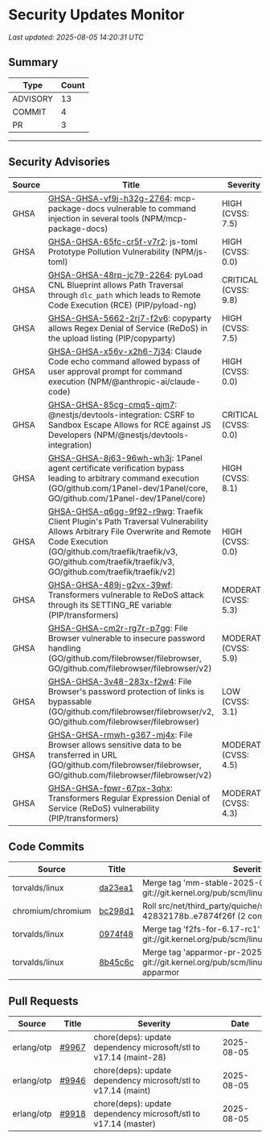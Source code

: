 # Security Updates Monitor

*Last updated: 2025-08-05 14:20:31 UTC*

## Summary
| Type | Count |
|------|-------|
| ADVISORY | 13 |
| COMMIT | 4 |
| PR | 3 |

---

## Security Advisories

| Source | Title | Severity | Date |
|--------|-------|----------|------|
| GHSA | [GHSA-GHSA-vf9j-h32g-2764](https://github.com/advisories/GHSA-vf9j-h32g-2764): mcp-package-docs vulnerable to command injection in several tools (NPM/mcp-package-docs) | HIGH (CVSS: 7.5) | 2025-08-05 |
| GHSA | [GHSA-GHSA-65fc-cr5f-v7r2](https://github.com/advisories/GHSA-65fc-cr5f-v7r2): js-toml Prototype Pollution Vulnerability (NPM/js-toml) | HIGH (CVSS: 0.0) | 2025-08-04 |
| GHSA | [GHSA-GHSA-48rp-jc79-2264](https://github.com/advisories/GHSA-48rp-jc79-2264): pyLoad CNL Blueprint allows Path Traversal through `dlc_path` which leads to Remote Code Execution (RCE) (PIP/pyload-ng) | CRITICAL (CVSS: 9.8) | 2025-08-04 |
| GHSA | [GHSA-GHSA-5662-2rj7-f2v6](https://github.com/advisories/GHSA-5662-2rj7-f2v6): copyparty allows Regex Denial of Service (ReDoS) in the upload listing (PIP/copyparty) | HIGH (CVSS: 7.5) | 2025-08-04 |
| GHSA | [GHSA-GHSA-x56v-x2h6-7j34](https://github.com/advisories/GHSA-x56v-x2h6-7j34): Claude Code echo command allowed bypass of user approval prompt for command execution (NPM/@anthropic-ai/claude-code) | HIGH (CVSS: 0.0) | 2025-08-04 |
| GHSA | [GHSA-GHSA-85cg-cmq5-qjm7](https://github.com/advisories/GHSA-85cg-cmq5-qjm7): @nestjs/devtools-integration: CSRF to Sandbox Escape Allows for RCE against JS Developers (NPM/@nestjs/devtools-integration) | CRITICAL (CVSS: 0.0) | 2025-08-01 |
| GHSA | [GHSA-GHSA-8j63-96wh-wh3j](https://github.com/advisories/GHSA-8j63-96wh-wh3j): 1Panel agent certificate verification bypass leading to arbitrary command execution (GO/github.com/1Panel-dev/1Panel/core, GO/github.com/1Panel-dev/1Panel/core) | HIGH (CVSS: 8.1) | 2025-08-01 |
| GHSA | [GHSA-GHSA-q6gg-9f92-r9wg](https://github.com/advisories/GHSA-q6gg-9f92-r9wg): Traefik Client Plugin's Path Traversal Vulnerability Allows Arbitrary File Overwrite and Remote Code Execution (GO/github.com/traefik/traefik/v3, GO/github.com/traefik/traefik/v3, GO/github.com/traefik/traefik/v2) | HIGH (CVSS: 0.0) | 2025-08-01 |
| GHSA | [GHSA-GHSA-489j-g2vx-39wf](https://github.com/advisories/GHSA-489j-g2vx-39wf): Transformers vulnerable to ReDoS attack through its SETTING_RE variable (PIP/transformers) | MODERATE (CVSS: 5.3) | 2025-07-07 |
| GHSA | [GHSA-GHSA-cm2r-rg7r-p7gg](https://github.com/advisories/GHSA-cm2r-rg7r-p7gg): File Browser vulnerable to insecure password handling (GO/github.com/filebrowser/filebrowser, GO/github.com/filebrowser/filebrowser/v2) | MODERATE (CVSS: 5.9) | 2025-06-30 |
| GHSA | [GHSA-GHSA-3v48-283x-f2w4](https://github.com/advisories/GHSA-3v48-283x-f2w4): File Browser's password protection of links is bypassable (GO/github.com/filebrowser/filebrowser/v2, GO/github.com/filebrowser/filebrowser) | LOW (CVSS: 3.1) | 2025-06-30 |
| GHSA | [GHSA-GHSA-rmwh-g367-mj4x](https://github.com/advisories/GHSA-rmwh-g367-mj4x): File Browser allows sensitive data to be transferred in URL (GO/github.com/filebrowser/filebrowser, GO/github.com/filebrowser/filebrowser/v2) | MODERATE (CVSS: 4.5) | 2025-06-30 |
| GHSA | [GHSA-GHSA-fpwr-67px-3qhx](https://github.com/advisories/GHSA-fpwr-67px-3qhx): Transformers Regular Expression Denial of Service (ReDoS) vulnerability (PIP/transformers) | MODERATE (CVSS: 4.3) | 2025-04-29 |

## Code Commits

| Source | Title | Severity | Date |
|--------|-------|----------|------|
| torvalds/linux | [da23ea1](https://github.com/torvalds/linux/commit/da23ea194db94257123f1534d487f3cdc9b5626d) | Merge tag 'mm-stable-2025-08-03-12-35' of git://git.kernel.org/pub/scm/linux/kernel/git/akpm/mm | 2025-08-05 |
| chromium/chromium | [bc298d1](https://github.com/chromium/chromium/commit/bc298d1006ecb49a9ac51378579d02f178cb9137) | Roll src/net/third_party/quiche/src/ 42832178b..e7874f26f (2 commits) | 2025-08-05 |
| torvalds/linux | [0974f48](https://github.com/torvalds/linux/commit/0974f486f3dde9df1ad979d4ff341dc9c2d545f5) | Merge tag 'f2fs-for-6.17-rc1' of git://git.kernel.org/pub/scm/linux/kernel/git/jaegeuk/f2fs | 2025-08-04 |
| torvalds/linux | [8b45c6c](https://github.com/torvalds/linux/commit/8b45c6c90af6702b2ad716e148b8bcd5231a8070) | Merge tag 'apparmor-pr-2025-08-04' of git://git.kernel.org/pub/scm/linux/kernel/git/jj/linux-apparmor | 2025-08-04 |

## Pull Requests

| Source | Title | Severity | Date |
|--------|-------|----------|------|
| erlang/otp | [#9967](https://github.com/erlang/otp/pull/9967) | chore(deps): update dependency microsoft/stl to v17.14 (maint-28) | 2025-08-05 |
| erlang/otp | [#9946](https://github.com/erlang/otp/pull/9946) | chore(deps): update dependency microsoft/stl to v17.14 (maint) | 2025-08-05 |
| erlang/otp | [#9918](https://github.com/erlang/otp/pull/9918) | chore(deps): update dependency microsoft/stl to v17.14 (master) | 2025-08-05 |

